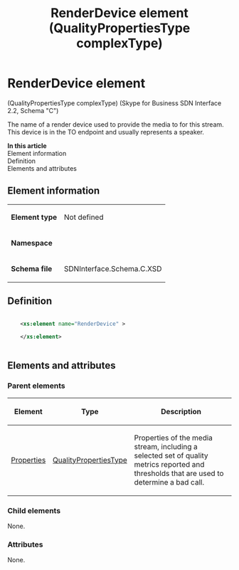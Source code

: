 ﻿---
title: RenderDevice element (QualityPropertiesType complexType) 
TOCTitle: RenderDevice element
ms:assetid: 745f4b99-35f7-df15-d178-647fdd77c699
ms:mtpsurl: https://msdn.microsoft.com/library/Mt404841(v=office.16)
ms:contentKeyID: 68250753
ms.date: 08/24/2015
mtps_version: v=office.16
dev_langs:
- xml
---

# RenderDevice element 

(QualityPropertiesType complexType) (Skype for Business SDN Interface 2.2, Schema "C")

The name of a render device used to provide the media to for this stream. This device is in the TO endpoint and usually represents a speaker.

**In this article**  
Element information  
Definition  
Elements and attributes  

## Element information

<table>
<tbody>
<tr class="odd">
<td><p><strong>Element type</strong></p></td>
<td><p>Not defined</p></td>
</tr>
<tr class="even">
<td><p><strong>Namespace</strong></p></td>
<td><p></p></td>
</tr>
<tr class="odd">
<td><p><strong>Schema file</strong></p></td>
<td><p>SDNInterface.Schema.C.XSD</p></td>
</tr>
</tbody>
</table>


## Definition

```xml

    <xs:element name="RenderDevice" >
    
    </xs:element>
  
```

## Elements and attributes

### Parent elements

<table>
<thead>
<tr class="header">
<th><p>Element</p></th>
<th><p>Type</p></th>
<th><p>Description</p></th>
</tr>
</thead>
<tbody>
<tr class="odd">
<td><p><a href="properties-element-qualitytype-complextype-skype-for-business-sdn-interface-2-2-schema-c.md">Properties</a></p></td>
<td><p><a href="qualitypropertiestype-complextype-skype-for-business-sdn-interface-2-2-schema-c.md">QualityPropertiesType</a></p></td>
<td><p>Properties of the media stream, including a selected set of quality metrics reported and thresholds that are used to determine a bad call.</p></td>
</tr>
</tbody>
</table>


### Child elements

None.

### Attributes

None.

